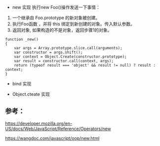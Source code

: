 - new 实现
执行new Foo()操作发送一下事情：
1. 一个继承自 Foo.prototype 的新对象被创建。
2. 执行Foo函数 ，并将 this 绑定到新创建的对象。传入默认参数。
3. 返回对象, 如果构造的不是对象，返回步骤1的对象。

```
function _new()
{
    var args = Array.prototype.slice.call(arguments);
    var constructor = args.shift();
    var context = Object.Create(constructor.prototype);
    var result = constructor.call(context, args);
    return (typeof result === 'object' && result != null) ? result : context;
}
```

- bind 实现

- Object.cteate 实现

## 参考：
https://developer.mozilla.org/en-US/docs/Web/JavaScript/Reference/Operators/new

https://wangdoc.com/javascript/oop/new.html